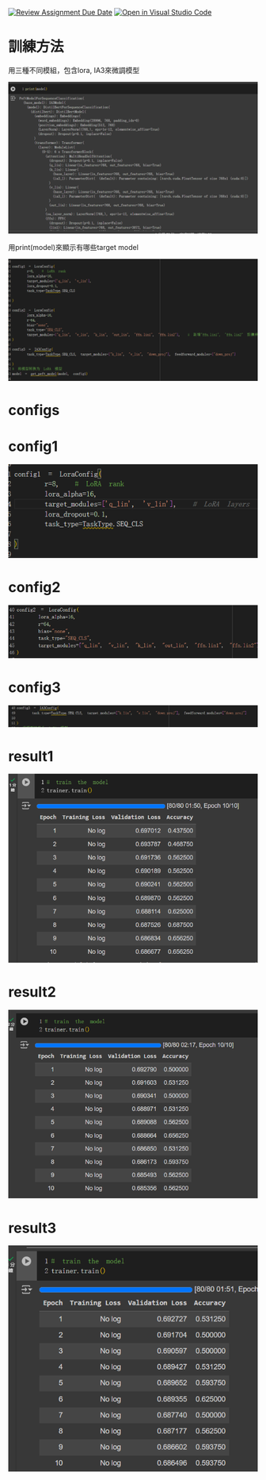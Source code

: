 [![Review Assignment Due Date](https://classroom.github.com/assets/deadline-readme-button-22041afd0340ce965d47ae6ef1cefeee28c7c493a6346c4f15d667ab976d596c.svg)](https://classroom.github.com/a/WlhqwDRS)
[![Open in Visual Studio Code](https://classroom.github.com/assets/open-in-vscode-2e0aaae1b6195c2367325f4f02e2d04e9abb55f0b24a779b69b11b9e10269abc.svg)](https://classroom.github.com/online_ide?assignment_repo_id=15330033&assignment_repo_type=AssignmentRepo)

# 訓練方法

用三種不同模組，包含lora, IA3來微調模型

![alt text](image-8.png)

用print(model)來顯示有哪些target model

![alt text](image-7.png)

# configs

# config1

![alt text](image.png)

# config2

![alt text](image-1.png)

# config3

![alt text](image-4.png)
# result1

![alt text](image-6.png)

# result2

![alt text](image-3.png)

# result3

![alt text](image-5.png)